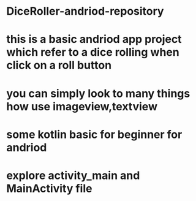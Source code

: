 # DiceRoller-andriod-repository

  
  # this is a basic andriod app project which refer to a dice rolling when click on a roll button 
  # you can simply look to many things how use imageview,textview 
  # some kotlin basic for beginner for andriod
  # explore activity_main and MainActivity file
  
